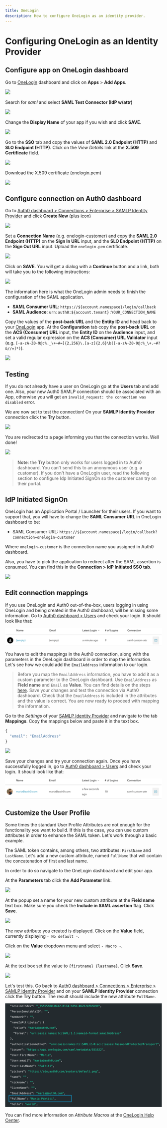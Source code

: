 ```yaml
---
title: OneLogin
description: How to configure OneLogin as an identity provider.
---
```

# Configuring OneLogin as an Identity Provider

## Configure app on OneLogin dashboard

Go to [OneLogin](https://www.onelogin.com/) dashboard and click on **Apps** > **Add Apps**.

![](/media/articles/saml/identity-providers/onelogin/onelogin-add-app.png)

Search for *saml* and select **SAML Test Connector (IdP w/attr)**

![](/media/articles/saml/identity-providers/onelogin/onelogin-search-app.png)

Change the **Display Name** of your app if you wish and click **SAVE**.

![](/media/articles/saml/identity-providers/onelogin/onelogin-save-app.png)

Go to the **SSO** tab and copy the values of **SAML 2.0 Endpoint (HTTP)** and **SLO Endpoint (HTTP)**. Click on the *View Details* link at the **X.509 Certificate** field.

![](/media/articles/saml/identity-providers/onelogin/onelogin-copy-values.png)

Download the X.509 certificate (onelogin.pem)

![](/media/articles/saml/identity-providers/onelogin/onelogin-download-cert.png)

## Configure connection on Auth0 dashboard

Go to [Auth0 dashboard > Connections > Enterprise > SAMLP Identity Provider](${manage_url}/#/connections/enterprise) and click **Create New** (plus icon)

![](/media/articles/saml/identity-providers/onelogin/auth0-new-samlp.png)

Set a **Connection Name** (e.g. onelogin-customer) and copy the **SAML 2.0 Endpoint (HTTP)** on the **Sign In URL** input, and the **SLO Endpoint (HTTP)** on the **Sign Out URL** input. Upload the `onelogin.pem` certificate.

![](/media/articles/saml/identity-providers/onelogin/auth0-set-values.png)

Click on **SAVE**. You will get a dialog with a **Continue** button and a link, both will take you to the following instructions:

![](/media/articles/saml/identity-providers/onelogin/auth0-instructions.png)

The information here is what the OneLogin admin needs to finish the configuration of the SAML application.

* **SAML Consumer URL**: `https://${account.namespace}/login/callback`
* **SAML Audience**: `urn:auth0:${account.tenant}:YOUR_CONNECTION_NAME`

Copy the values of the **post-back URL** and the **Entity ID** and head back to your [OneLogin](https://www.onelogin.com/) app. At the **Configuration** tab copy the **post-back URL** on the **ACS (Consumer) URL** input, the **Entity ID** on the **Audience** input, and set a valid regular expression on the **ACS (Consumer) URL Validator** input (e.g.  `[-a-zA-Z0-9@:%._\+~#=]{2,256}\.[a-z]{2,6}\b([-a-zA-Z0-9@:%_\+.~#?&//=]*)`).

![](/media/articles/saml/identity-providers/onelogin/onelogin-set-values.png)

## Testing

If you do not already have a user on OneLogin go at the **Users** tab and add one. Also, your new Auth0 SAMLP connection should be associated with an App, otherwise you will get an `invalid_request: the connection was disabled` error.

We are now set to test the connection! On your **SAMLP Identity Provider** connection click the **Try** button.

![](/media/articles/saml/identity-providers/onelogin/auth0-try-conn.png)

You are redirected to a page informing you that the connection works. Well done!

![](/media/articles/saml/identity-providers/onelogin/auth0-try-result.png)

> **Note**: the **Try** button only works for users logged in to Auth0 dashboard. You can't send this to an anonymous user (e.g. a customer). If you don't have a OneLogin user, read the following section to configure Idp Initiated SignOn so the customer can try on their portal.

## IdP Initiated SignOn

OneLogin has an Application Portal / Launcher for their users. If you want to support that, you will have to change the **SAML Consumer URL** in OneLogin dashboard to be:

* SAML Consumer URL: `https://${account.namespace}/login/callback?connection=onelogin-customer`

Where `onelogin-customer` is the connection name you assigned in Auth0 dashboard.

Also, you have to pick the application to redirect after the SAML assertion is consumed. You can find this in the **Connection > IdP Initiated SSO tab**.

![](/media/articles/saml/identity-providers/onelogin/idp-initiated-sso.png)

## Edit connection mappings

If you use OneLogin and Auth0 out-of-the-box, users logging in using OneLogin and being created in the Auth0 dashboard, will be missing some information. Go to [Auth0 dashboard > Users](${manage_url}/#/users) and check your login. It should look like that:

![](/media/articles/saml/identity-providers/onelogin/user-without-mappings.png)

You have to edit the mappings in the Auth0 connection, along with the parameters in the OneLogin dashboard in order to map the information. Let's see how we could add the `EmailAddress` information to our login. 

> Before you map the `EmailAddress` information, you have to add it as a custom parameter to the OneLogin dashboard. Use `EmailAddress` as __Field name__ and `Email` as __Value__. You can find details on the steps [here](#customize-the-user-profile). Save your changes and test the connection via Auth0 dashboard. Check that the `EmailAddress` is included in the attributes and the value is correct. You are now ready to proceed with mapping the information.

Go to the _Settings_ of your [SAMLP Identity Provider](${manage_url}/#/connections/enterprise) and navigate to the tab __Mappings__. Copy the mappings below and paste it in the text box.

```javascript
{
  "email": "EmailAddress"
}
```

![](/media/articles/saml/identity-providers/onelogin/edit-mappings.png)

Save your changes and try your connection again. Once you have successfully logged in, go to [Auth0 dashboard > Users](${manage_url}/#/users) and check your login. It should look like that:

![](/media/articles/saml/identity-providers/onelogin/user-with-mappings.png)


## Customize the User Profile

Some times the standard User Profile Attributes are not enough for the functionality you want to build. If this is the case, you can use custom attributes in order to enhance the SAML token. Let's work through a basic example.

The SAML token contains, among others, two attributes: `FirstName` and `LastName`. Let's add a new custom attribute, named `FullName` that will contain the concatenation of first and last name. 

In order to do so navigate to the OneLogin dashboard and edit your app. 

At the __Parameters__ tab click the __Add Parameter__ link. 

![](/media/articles/saml/identity-providers/onelogin/custom-attr-01.png)

At the popup set a name for your new custom attribute at the __Field name__ text box. Make sure you check the __Include in SAML assertion__ flag. Click __Save__.

![](/media/articles/saml/identity-providers/onelogin/custom-attr-02.png)

The new attribute you created is displayed. Click on the __Value__ field, currently displaying `- No default -`.

Click on the __Value__ dropdown menu and select `- Macro -`.

![](/media/articles/saml/identity-providers/onelogin/custom-attr-03.png)

At the text box set the value to `{firstname} {lastname}`. Click __Save__.

![](/media/articles/saml/identity-providers/onelogin/custom-attr-04.png)

Let's test this. Go back to [Auth0 dashboard > Connections > Enterprise > SAMLP Identity Provider](${manage_url}/#/connections/enterprise) and on your __SAMLP Identity Provider__ connection click the __Try__ button. The result should include the new attribute `FullName`.

![](/media/articles/saml/identity-providers/onelogin/custom-attr-05.png)

You can find more information on _Attribute Macros_ at the [OneLogin Help Center](https://support.onelogin.com/hc/en-us/articles/201174464-Attribute-macros).
